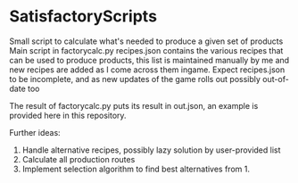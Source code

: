 # SatisfactoryScripts
Small script to calculate what's needed to produce a given set of products
Main script in factorycalc.py
recipes.json contains the various recipes that can be used to produce products, this list is maintained manually by me and new recipes are added as I come across them ingame.
Expect recipes.json to be incomplete, and as new updates of the game rolls out possibly out-of-date too

The result of factorycalc.py puts its result in out.json, an example is provided here in this repository.

Further ideas:
1. Handle alternative recipes, possibly lazy solution by user-provided list
2. Calculate all production routes
3. Implement selection algorithm to find best alternatives from 1.

